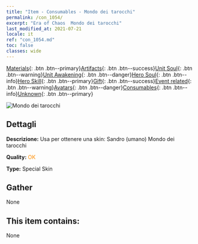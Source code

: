 ```yaml
---
title: "Item - Consumables - Mondo dei tarocchi"
permalink: /con_1054/
excerpt: "Era of Chaos  Mondo dei tarocchi"
last_modified_at: 2021-07-21
locale: it
ref: "con_1054.md"
toc: false
classes: wide
---
```

 [Materials](/ItemsIT/){: .btn .btn--primary}[Artifacts](/ItemsIT/Artifacts/){: .btn .btn--success}[Unit Soul](/ItemsIT/UnitSoul/){: .btn .btn--warning}[Unit Awakening](/ItemsIT/UnitAwakening/){: .btn .btn--danger}[Hero Soul](/ItemsIT/HeroSoul/){: .btn .btn--info}[Hero Skill](/ItemsIT/HeroSkill/){: .btn .btn--primary}[Gift](/ItemsIT/Gift/){: .btn .btn--success}[Event related](/ItemsIT/Events/){: .btn .btn--warning}[Avatars](/ItemsIT/Avatars/){: .btn .btn--danger}[Consumables](/ItemsIT/Consumables/){: .btn .btn--info}[Unknown](/ItemsIT/Unknown/){: .btn .btn--primary}

 ![Mondo dei tarocchi](/images/h/h_HumanSandro3.jpg)

## Dettagli
 **Descrizione:** Usa per ottenere una skin: Sandro (umano) Mondo dei tarocchi

 **Quality:** <span style="color: #FF8C00">OK</span>

 **Type:** Special Skin

## Gather

  None

## This item contains:

  None

